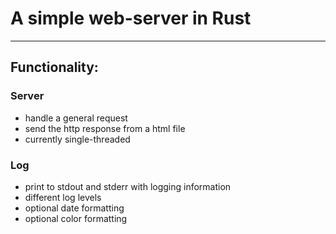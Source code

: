# A simple web-server in Rust

---

## Functionality:
### Server
- handle a general request
- send the http response from a html file
- currently single-threaded

### Log
- print to stdout and stderr with logging information
- different log levels 
- optional date formatting
- optional color formatting
